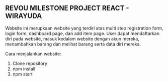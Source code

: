 ## REVOU MILESTONE PROJECT REACT - WIRAYUDA

Website ini merupkaan website yang terdiri atas multi step registration form, login form, dashboard page, dan add item page. User dapat mendaftarkan diri pada website, masuk kedalam website dengan akun mereka, menambahkan barang dan melihat barang serta data diri mereka.

Cara menjalankan website:
1. Clone repository
2. npm install
3. npm start